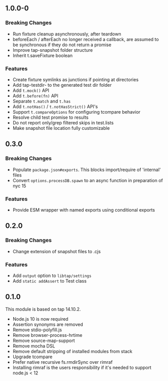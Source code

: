 ## 1.0.0-0

### Breaking Changes

* Run fixture cleanup asynchronously, after teardown
* beforeEach / afterEach no longer received a callback, are assumed to be synchronous
  if they do not return a promise
* Improve tap-snapshot folder structure
* Inherit t.saveFixture boolean

### Features

* Create fixture symlinks as junctions if pointing at directories
* Add tap-testdir- to the generated test dir folder
* Add `t.mock()` API
* Add `t.before(fn)` API
* Separate `t.match` and `t.has`
* Add `t.notHas()` / `t.notHasStrict()` API's
* Support `t.compareOptions` for configuring tcompare behavior
* Resolve child test promise to results
* Do not report only/grep filtered skips in test.lists
* Make snapshot file location fully customizable


## 0.3.0

### Breaking Changes

* Populate `package.json#exports`.  This blocks import/require
  of 'internal' files
* Convert `options.processDB.spawn` to an async function
  in preparation of nyc 15

### Features

* Provide ESM wrapper with named exports using conditional exports


## 0.2.0

### Breaking Changes

* Change extension of snapshot files to .cjs

### Features

* Add `output` option to `libtap/settings`
* Add `static addAssert` to Test class


## 0.1.0

This module is based on tap 14.10.2.

* Node.js 10 is now required
* Assertion synonyms are removed
* Remove stdio-polyfill.js
* Remove browser-process-hrtime
* Remove source-map-support
* Remove mocha DSL
* Remove default stripping of installed modules from stack
* Upgrade tcompare
* Prefer native recursive fs.rmdirSync over rimraf
* Installing rimraf is the users responsibility if it's needed to
  support node.js < 12
